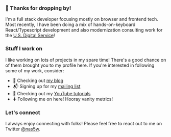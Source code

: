 ### 👋 Thanks for dropping by!

I'm a full stack developer focusing mostly on browser and frontend tech. Most recently, I have been doing a mix of hands-on-keyboard React/Typescript development and also modernization consulting work for the [U.S. Digital Service](https://usds.gov)!

### Stuff I work on

I like working on lots of projects in my spare time! There's a good chance on of them brought you to my profile here. If you're interested in following some of my work, consider:

- 📝 Checking out [my blog](https://typeofnan.dev)
- 📬 Signing up for my [mailing list](https://buttondown.email/devtuts)
- 🎥 Checking out my [YouTube tutorials](http://youtube.com/c/devtutsco)
- ➕ Following me on here! Hooray vanity metrics!

### Let's connect

I always enjoy connecting with folks! Please feel free to react out to me on Twitter [@nas5w](https://twitter.com/nas5w).
